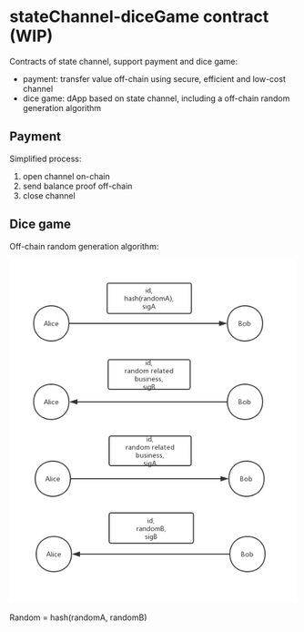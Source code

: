 # stateChannel-diceGame contract (WIP) 

Contracts of state channel, support payment and dice game:

- payment: transfer value off-chain using secure, efficient and low-cost channel
- dice game: dApp based on state channel, including a off-chain random generation algorithm

## Payment

Simplified process: 

1. open channel on-chain
2. send balance proof off-chain
3. close channel

## Dice game 

Off-chain random generation algorithm:

![Figure 1.](docs/random.png)

Random = hash(randomA, randomB)

